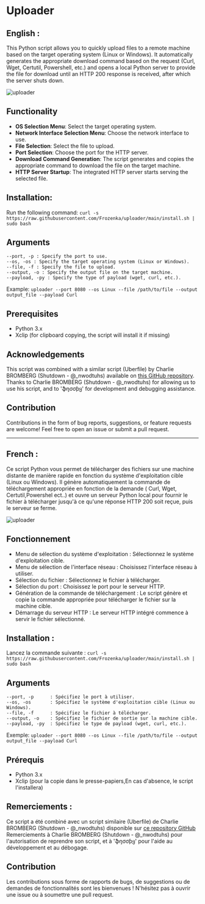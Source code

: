# Uploader
## English :
This Python script allows you to quickly upload files to a remote machine based on the target operating system (Linux or Windows). It automatically generates the appropriate download command based on the request (Curl, Wget, Certutil, Powershell, etc.) and opens a local Python server to provide the file for download until an HTTP 200 response is received, after which the server shuts down.

![uploader](https://github.com/Frozenka/uploader/assets/13807685/b0bc7142-8a30-4cc7-8162-8c9145047973)

## Functionality
- **OS Selection Menu**: Select the target operating system.
- **Network Interface Selection Menu**: Choose the network interface to use.
- **File Selection**: Select the file to upload.
- **Port Selection**: Choose the port for the HTTP server.
- **Download Command Generation**: The script generates and copies the appropriate command to download the file on the target machine.
- **HTTP Server Startup**: The integrated HTTP server starts serving the selected file.

## Installation:
Run the following command:
`curl -s https://raw.githubusercontent.com/Frozenka/uploader/main/install.sh | sudo bash`

## Arguments
```
--port, -p : Specify the port to use.
--os, -os : Specify the target operating system (Linux or Windows).
--file, -f : Specify the file to upload.
--output, -o : Specify the output file on the target machine.
--payload, -py : Specify the type of payload (wget, curl, etc.).
```

Example:
`uploader --port 8080 --os Linux --file /path/to/file --output output_file --payload Curl`

## Prerequisites
- Python 3.x
- Xclip (for clipboard copying, the script will install it if missing)

## Acknowledgements
This script was combined with a similar script (Uberfile) by Charlie BROMBERG (Shutdown - @_nwodtuhs) available on [this GitHub repository](https://github.com/ShutdownRepo/uberfile). Thanks to Charlie BROMBERG (Shutdown - @_nwodtuhs) for allowing us to use his script, and to 'ֆŋσσƥყ' for development and debugging assistance.

## Contribution
Contributions in the form of bug reports, suggestions, or feature requests are welcome! Feel free to open an issue or submit a pull request.

---------------------------------------------------------------------
## French :
Ce script Python vous permet de télécharger des fichiers sur une machine distante de manière rapide en fonction du système d'exploitation cible (Linux ou Windows). 
Il génère automatiquement la commande de téléchargement appropriée en fonction de la demande ( Curl, Wget, Certutil,Powershel ect..) et ouvre un serveur Python local pour fournir le fichier à télécharger jusqu'à ce qu'une réponse HTTP 200 soit reçue, 
puis le serveur se ferme.

![uploader](https://github.com/Frozenka/uploader/assets/13807685/b0bc7142-8a30-4cc7-8162-8c9145047973)

## Fonctionnement
- Menu de sélection du système d'exploitation : Sélectionnez le système d'exploitation cible.
- Menu de sélection de l'interface réseau : Choisissez l'interface réseau à utiliser.
- Sélection du fichier : Sélectionnez le fichier à télécharger.
- Sélection du port : Choisissez le port pour le serveur HTTP.
- Génération de la commande de téléchargement : Le script génère et copie la commande appropriée pour télécharger le fichier sur la machine cible.
- Démarrage du serveur HTTP : Le serveur HTTP intégré commence à servir le fichier sélectionné.

## Installation :
Lancez la commande suivante :
`curl -s https://raw.githubusercontent.com/Frozenka/uploader/main/install.sh | sudo bash`

## Arguments
```
--port, -p      : Spécifiez le port à utiliser.
--os, -os       : Spécifiez le système d'exploitation cible (Linux ou Windows).
--file, -f      : Spécifiez le fichier à télécharger.
--output, -o    : Spécifiez le fichier de sortie sur la machine cible.
--payload, -py  : Spécifiez le type de payload (wget, curl, etc.).
```

Exemple:
`uploader --port 8080 --os Linux --file /path/to/file --output output_file --payload Curl`

## Prérequis
- Python 3.x
- Xclip (pour la copie dans le presse-papiers,En cas d'absence, le script l'installera)


## Remerciements :
Ce script a été combiné avec un script similaire (Uberfile) de Charlie BROMBERG (Shutdown - @_nwodtuhs) disponible sur [ce repository GitHub](https://github.com/ShutdownRepo/uberfile)
Remerciements à Charlie BROMBERG (Shutdown - @_nwodtuhs) pour l'autorisation de reprendre son script, et à 'ֆŋσσƥყ' pour l'aide au développement et au débogage.

## Contribution
Les contributions sous forme de rapports de bugs, de suggestions ou de demandes de fonctionnalités sont les bienvenues ! 
N'hésitez pas à ouvrir une issue ou à soumettre une pull request.
